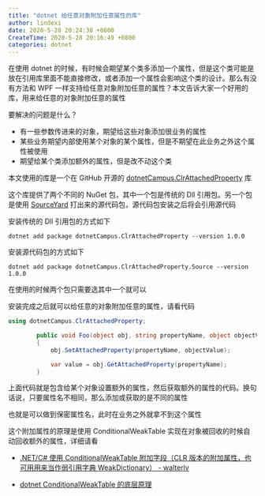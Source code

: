 ```yaml
---
title: "dotnet 给任意对象附加任意属性的库"
author: lindexi
date: 2020-5-28 20:24:38 +0800
CreateTime: 2020-5-28 20:16:49 +0800
categories: dotnet
---
```


在使用 dotnet 的时候，有时候会期望某个类多添加一个属性，但是这个类可能是放在引用库里面不能直接修改，或者添加一个属性会影响这个类的设计。那么有没有方法和 WPF 一样支持给任意对象附加任意的属性？本文告诉大家一个好用的库，用来给任意的对象附加任意的属性

<!--more-->


<!-- 发布 -->

要解决的问题是什么？

- 有一些参数传进来的对象，期望给这些对象添加很业务的属性
- 某些业务期望内部使用某个对象的某个属性，但是不期望在此业务之外这个属性被使用
- 期望给某个类添加额外的属性，但是改不动这个类

本文使用的库是一个在 GitHub 开源的 [dotnetCampus.ClrAttachedProperty](https://github.com/dotnet-campus/dotnetCampus.ClrAttachedProperty ) 库

这个库提供了两个不同的 NuGet 包，其中一个包是传统的 Dll 引用包。另一个包是使用 [SourceYard](https://github.com/dotnet-campus/SourceYard) 打出来的源代码包，源代码包安装之后将会引用源代码

安装传统的 Dll 引用包的方式如下

```
dotnet add package dotnetCampus.ClrAttachedProperty --version 1.0.0
```

安装源代码包的方式如下

```
dotnet add package dotnetCampus.ClrAttachedProperty.Source --version 1.0.0
```

在使用的时候两个包只需要选其中一个就可以

安装完成之后就可以给任意的对象附加任意的属性，请看代码

```csharp
using dotnetCampus.ClrAttachedProperty;

        public void Foo(object obj, string propertyName, object objectValue)
        {
            obj.SetAttachedProperty(propertyName, objectValue);

            var value = obj.GetAttachedProperty(propertyName);
        }
```

上面代码就是包含给某个对象设置额外的属性，然后获取额外的属性的代码。换句话说，只要属性名不相同，那么添加或获取的是不同的属性

也就是可以做到保密属性名，此时在业务之外就拿不到这个属性

这个附加属性的原理是使用 ConditionalWeakTable 实现在对象被回收的时候自动回收额外的属性，详细请看 

- [.NET/C# 使用 ConditionalWeakTable 附加字段（CLR 版本的附加属性，也可用用来当作弱引用字典 WeakDictionary） - walterlv](https://blog.walterlv.com/post/conditional-weak-table.html )

- [dotnet ConditionalWeakTable 的底层原理](https://blog.lindexi.com/post/dotnet-ConditionalWeakTable-%E7%9A%84%E5%BA%95%E5%B1%82%E5%8E%9F%E7%90%86.html )

